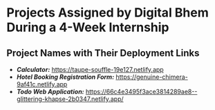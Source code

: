 # Projects Assigned by Digital Bhem During a 4-Week Internship

## Project Names with Their Deployment Links
- ***Calculator:*** https://taupe-souffle-19e127.netlify.app
- ***Hotel Booking Registration Form:*** https://genuine-chimera-9af41c.netlify.app
- ***Todo Web Application:*** https://66c4e3495f3ace3814289ae8--glittering-khapse-2b0347.netlify.app/
